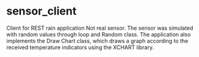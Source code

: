 # sensor_client
Client for REST rain application
Not real sensor. The sensor was simulated with random values through loop and Random class.
The application also implements the Draw Chart class, which draws a graph according to the received temperature indicators using the XCHART library.

